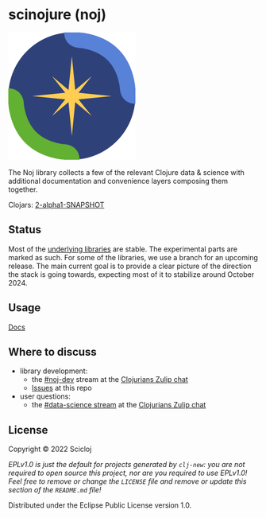 # scinojure (noj)

![Noj logo](notebooks/Noj.svg)

The Noj library collects a few of the relevant Clojure data & science with additional documentation and convenience layers composing them together.

Clojars: [2-alpha1-SNAPSHOT](https://clojars.org/org.scicloj/noj/versions/2-alpha1-SNAPSHOT)

## Status

Most of the [underlying libraries](https://scicloj.github.io/noj/noj_book.underlying_libraries.html) are stable. The experimental parts are marked as such. For some of the libraries, we use a branch for an upcoming release.
The main current goal is to provide a clear picture of the direction the stack is going towards, expecting most of it to stabilize around October 2024.

## Usage
[Docs](https://scicloj.github.io/noj/)

## Where to discuss
- library development:
  - the [#noj-dev](https://clojurians.zulipchat.com/#narrow/stream/321125-noj-dev) stream at the [Clojurians Zulip chat](https://scicloj.github.io/docs/community/chat/)
  - [Issues](https://github.com/scicloj/noj) at this repo
- user questions:
  - the [#data-science stream](https://clojurians.zulipchat.com/#narrow/stream/151924-data-science) at the [Clojurians Zulip chat](https://scicloj.github.io/docs/community/chat/)


## License

Copyright © 2022 Scicloj

_EPLv1.0 is just the default for projects generated by `clj-new`: you are not_
_required to open source this project, nor are you required to use EPLv1.0!_
_Feel free to remove or change the `LICENSE` file and remove or update this_
_section of the `README.md` file!_

Distributed under the Eclipse Public License version 1.0.

